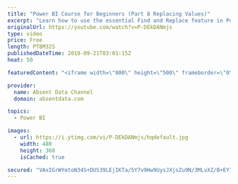 ```yaml
---
title: "Power BI Course for Beginners (Part 8 Replacing Values)"
excerpt: "Learn how to use the essential Find and Replace feature in Power BI."
originalUrl: https://youtube.com/watch?v=P-DEkDANmjs
type: video
price: Free
length: PT8M32S
publishedDateTime: 2019-09-21T03:01:15Z
heat: 50

featuredContent: "<iframe width=\"800\" height=\"500\" frameborder=\"0\" src=\"https://www.youtube.com/embed/P-DEkDANmjs\" allow=\"accelerometer; autoplay; encrypted-media; gyroscope; picture-in-picture\" allowfullscreen></iframe>"

provider:
  name: Absent Data Channel
  domain: absentdata.com

topics:
  - Power BI

images:
  - url: https://i.ytimg.com/vi/P-DEkDANmjs/hqdefault.jpg
    width: 480
    height: 360
    isCached: true

secured: "VAxIGrWYetoN34S+DUS39LEjIKTa/5Y7v9Hw9UysJXjsZu9N/3MLvXZ/B+EY7I/lvuHd+Jnru3cWYdAGUAYaacS2M70N8Q2lLrRSy+/7jzg16C5pm9BeKGPe1IgXwiWA3AsszI3mQsxg2W4cqvsYQIfN3xanfs1IZqaXzfSi+4SdMKLXJaH52JPzhQrrCSmS+Ge6DnmsAh/UXgL1zv09X4r41hEiJiqEbD3zu2xl6BbskKk4wM0jysb5wA5CHh/NdFXg2DD/HUaiaKhDNMEwY038C4l9t3x5FliAcFLL+7wGIpewVRo6M1HcQhKXt2Lg+Y/RbRSRY5ZquWYNdVZEUTj66hByd66nFbBiOAbyIEUXd7Bxwn9jeAAHvFIgZzNq40XTljhDyTTLX+Atg0mheijdHdDGMZMtwh3pxm8vezU=;+hIG0jgrlvibYx2VMUbuyQ=="
---
```


